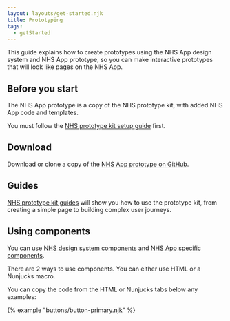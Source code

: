 ```yaml
---
layout: layouts/get-started.njk
title: Prototyping
tags:
  - getStarted
---
```


This guide explains how to create prototypes using the NHS App design system and NHS App prototype, so you can make interactive prototypes that will look like pages on the NHS App.

## Before you start

The NHS App prototype is a copy of the NHS prototype kit, with added NHS App code and templates.

You must follow the [NHS prototype kit setup guide](https://prototype-kit.service-manual.nhs.uk/install) first.

## Download

Download or clone a copy of the [NHS App prototype on GitHub](https://github.com/nhsuk/nhsapp-prototype).

## Guides

[NHS prototype kit guides](https://prototype-kit.service-manual.nhs.uk/how-tos) will show you how to use the prototype kit, from creating a simple page to building complex user journeys.

## Using components

You can use [NHS design system components](https://service-manual.nhs.uk/design-system) and [NHS App specific components](/components/).

There are 2 ways to use components. You can either use HTML or a Nunjucks macro.

You can copy the code from the HTML or Nunjucks tabs below any examples:

{% example "buttons/button-primary.njk" %}
